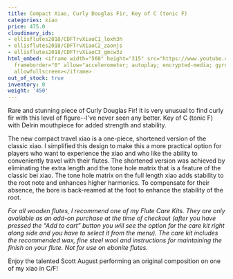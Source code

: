 ```yaml
---
title: Compact Xiao, Curly Douglas Fir, Key of C (tonic F)
categories: xiao
price: 475.0
cloudinary_ids:
- ellisflutes2018/CDFTrvXiaoC1_loxh3h
- ellisflutes2018/CDFTrvXiaoC2_zaonjs
- ellisflutes2018/CDFTrvXiaoC3_gmcw3z
html_embed: <iframe width="560" height="315" src="https://www.youtube.com/embed/CG77P4TVNeA"
  frameborder="0" allow="accelerometer; autoplay; encrypted-media; gyroscope; picture-in-picture"
  allowfullscreen></iframe>
out_of_stock: true
inventory: 0
weight: '450'
---
```


Rare and stunning piece of Curly Douglas Fir! It is very unusual to find curly fir with this level of figure--I've never seen any better.   Key of C (tonic F) with Delrin mouthpiece for added strength and stability.

The new compact travel xiao is a one-piece, shortened version of the classic xiao. I simplified this design to make this a more practical option for players who want to experience the xiao and who like the ability to conveniently travel with their flutes.  The shortened version was achieved by eliminating the extra length and the tone hole matrix that is a feature of the classic bei xiao. The tone hole matrix on the full length xiao adds stability to the root note and enhances higher harmonics. To compensate for their absence, the bore is back-reamed at the foot to enhance the stability of the root.

*For all wooden flutes, I recommend one of my Flute Care Kits.  They are only available as an add-on purchase at the time of checkout (after you have pressed the “Add to cart” button you will see the option for the care kit right along side and you have to select it from the menu). The care kit includes the recommended wax, fine steel wool and instructions for maintaining the finish on your flute.  Not for use on ebonite flutes.*

Enjoy the talented Scott August performing an original composition on one of my xiao in C/F!